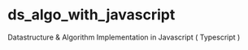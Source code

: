 # ds_algo_with_javascript
Datastructure &amp; Algorithm Implementation in Javascript ( Typescript )
